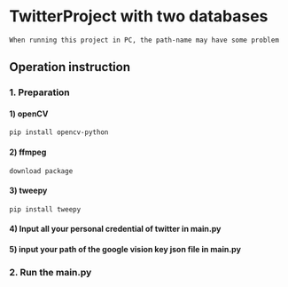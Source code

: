 # TwitterProject with two databases
    When running this project in PC, the path-name may have some problem
## Operation instruction
### 1. Preparation     
#### 1) openCV  
    pip install opencv-python  
#### 2) ffmpeg  
    download package  
#### 3) tweepy   
    pip install tweepy     
#### 4) Input all your personal credential of twitter in main.py
#### 5) input your path of the google vision key json file in main.py    
### 2. Run the main.py  

